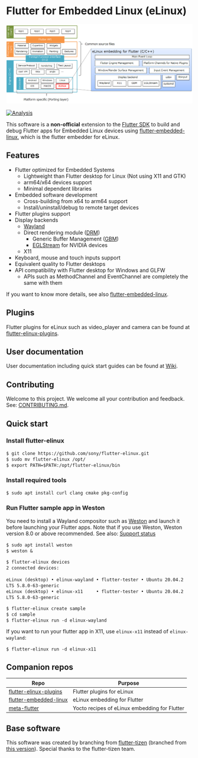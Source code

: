 # Flutter for Embedded Linux (eLinux)
![flutter-elinux](doc/images/overview.png)

[![Analysis](https://github.com/sony/flutter-elinux/actions/workflows/analysis.yml/badge.svg)](https://github.com/sony/flutter-elinux/actions/workflows/analysis.yml)

This software is a **non-official** extension to the [Flutter SDK](https://github.com/flutter/flutter) to build and debug Flutter apps for Embedded Linux devices using [flutter-embedded-linux](https://github.com/sony/flutter-embedded-linux), which is the flutter embedder for eLinux.

## Features
- Flutter optimized for Embedded Systems
  - Lightweight than Flutter desktop for Linux (Not using X11 and GTK)
  - arm64/x64 devices support
  - Minimal dependent libraries
- Embedded software development
  - Cross-building from x64 to arm64 support
  - Install/uninstall/debug to remote target devices
- Flutter plugins support
- Display backends
  - [Wayland](https://wayland.freedesktop.org/)
  - Direct rendering module ([DRM](https://en.wikipedia.org/wiki/Direct_Rendering_Manager))
    - Generic Buffer Management ([GBM](https://en.wikipedia.org/wiki/Mesa_(computer_graphics)))
    - [EGLStream](https://docs.nvidia.com/drive/drive_os_5.1.6.1L/nvvib_docs/index.html#page/DRIVE_OS_Linux_SDK_Development_Guide/Graphics/graphics_eglstream_user_guide.html) for NVIDIA devices
  - X11
- Keyboard, mouse and touch inputs support
- Equivalent quality to Flutter desktops
- API compatibility with Flutter desktop for Windows and GLFW
  - APIs such as MethodChannel and EventChannel are completely the same with them

If you want to know more details, see also [flutter-embedded-linux](https://github.com/sony/flutter-embedded-linux).

## Plugins
Flutter plugins for eLinux such as video_player and camera can be found at [flutter-elinux-plugins](https://github.com/sony/flutter-elinux-plugins).

## User documentation
User documentation including quick start guides can be found at [Wiki](https://github.com/sony/flutter-elinux/wiki).

## Contributing
Welcome to this project. We welcome all your contribution and feedback. See: [CONTRIBUTING.md](CONTRIBUTING.md).

## Quick start
### Install flutter-elinux
```Shell
$ git clone https://github.com/sony/flutter-elinux.git
$ sudo mv flutter-elinux /opt/
$ export PATH=$PATH:/opt/flutter-elinux/bin
```

### Install required tools
```Shell
$ sudo apt install curl clang cmake pkg-config
```

### Run Flutter sample app in Weston
You need to install a Wayland compositor such as [Weston](https://gitlab.freedesktop.org/wayland/weston/-/tree/master) and launch it before launching your Flutter apps. Note that if you use Weston, Weston version 8.0 or above recommended. See also: [Support status](https://github.com/sony/flutter-elinux/wiki/Support-status)

```Shell
$ sudo apt install weston
$ weston &
```

```Shell
$ flutter-elinux devices
2 connected devices:

eLinux (desktop) • elinux-wayland • flutter-tester • Ubuntu 20.04.2 LTS 5.8.0-63-generic
eLinux (desktop) • elinux-x11     • flutter-tester • Ubuntu 20.04.2 LTS 5.8.0-63-generic
```

```Shell
$ flutter-elinux create sample
$ cd sample
$ flutter-elinux run -d elinux-wayland
```

If you want to run your flutter app in X11, use `elinux-x11` instead of `elinux-wayland`:
```Shell
$ flutter-elinux run -d elinux-x11
```

## Companion repos
| Repo | Purpose |
| ------------- | ------------- |
| [flutter-elinux-plugins](https://github.com/sony/flutter-elinux-plugins) | Flutter plugins for eLinux |
| [flutter-embedded-linux](https://github.com/sony/flutter-embedded-linux) | eLinux embedding for Flutter |
| [meta-flutter](https://github.com/sony/meta-flutter) | Yocto recipes of eLinux embedding for Flutter |

## Base software
This software was created by branching from [flutter-tizen](https://github.com/flutter-tizen/flutter-tizen) (branched from [this version](https://github.com/flutter-tizen/flutter-tizen/commit/ed128233c0bce33c77dd0df69afa59f0888d2d00)). Special thanks to the flutter-tizen team.
